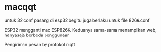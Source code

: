 # macqqt
untuk 32.conf pasang di esp32 begitu juga berlaku untuk file 8266.conf

ESP32 mengganti mac ESP8266. Keduanya sama-sama menampilkan web, hanyasaja berbeda penggunaan

Pengiriman pesan by protokol mqtt
